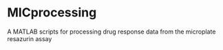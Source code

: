 # MICprocessing
A MATLAB scripts for processing drug response data from the microplate resazurin assay
